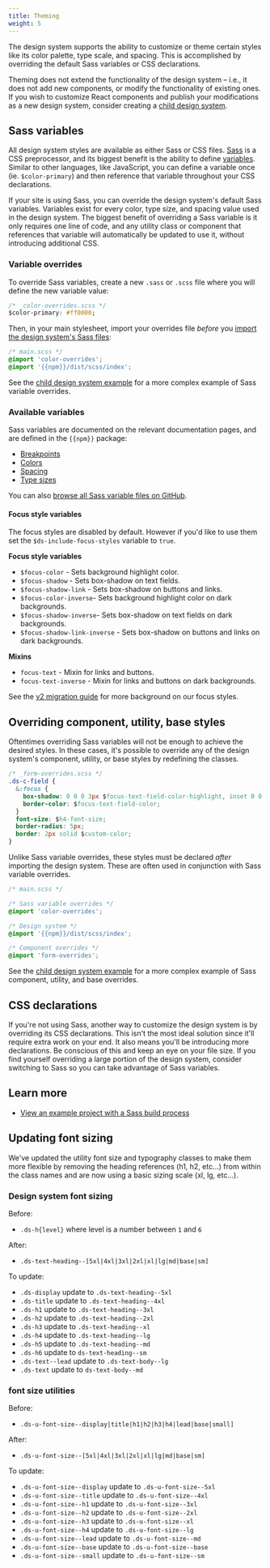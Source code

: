 ```yaml
---
title: Theming
weight: 5
---
```


The design system supports the ability to customize or theme certain styles like its color palette, type scale, and spacing. This is accomplished by overriding the default Sass variables or CSS declarations.

Theming does not extend the functionality of the design system – i.e., it does not add new components, or modify the functionality of existing ones. If you wish to customize React components and publish your modifications as a new design system, consider creating a [child design system]({{root}}/startup/child-design-systems).

## Sass variables

All design system styles are available as either Sass or CSS files. [Sass](https://sass-lang.com/) is a CSS preprocessor, and its biggest benefit is the ability to define [variables](https://sass-lang.com/documentation/file.SASS_REFERENCE.html#variables_). Similar to other languages, like JavaScript, you can define a variable once (ie. `$color-primary`) and then reference that variable throughout your CSS declarations.

If your site is using Sass, you can override the design system's default Sass variables. Variables exist for every color, type size, and spacing value used in the design system. The biggest benefit of overriding a Sass variable is it only requires one line of code, and any utility class or component that references that variable will automatically be updated to use it, without introducing additional CSS.

### Variable overrides

To override Sass variables, create a new `.sass` or `.scss` file where you will define the new variable value:

```css
/* _color-overrides.scss */
$color-primary: #ff0000;
```

Then, in your main stylesheet, import your overrides file _before_ you [import the design system's Sass files]({{root}}/startup/sass-and-css/#sass):

```css
/* main.scss */
@import 'color-overrides';
@import '{{npm}}/dist/scss/index';
```

See the [child design system example](https://github.com/CMSgov/design-system/tree/master/examples/child-design-system/src/styles/settings) for a more complex example of Sass variable overrides.

### Available variables

Sass variables are documented on the relevant documentation pages, and are defined in the `{{npm}}` package:

- [Breakpoints]({{root}}/guidelines/responsive/)
- [Colors]({{root}}/styles/color/)
- [Spacing]({{root}}/styles/spacing/)
- [Type sizes]({{root}}/styles/typography/)

You can also [browse all Sass variable files on GitHub](https://github.com/CMSgov/design-system/tree/master/packages/design-system/src/styles/settings/variables).

#### Focus style variables

The focus styles are disabled by default. However if you'd like to use them
set the `$ds-include-focus-styles` variable to `true`.

**Focus style variables**

- `$focus-color` - Sets background highlight color.
- `$focus-shadow` - Sets box-shadow on text fields.
- `$focus-shadow-link` - Sets box-shadow on buttons and links.
- `$focus-color-inverse`- Sets background highlight color on dark backgrounds.
- `$focus-shadow-inverse`- Sets box-shadow on text fields on dark backgrounds.
- `$focus-shadow-link-inverse` - Sets box-shadow on buttons and links on dark backgrounds.

**Mixins**

- `focus-text` - Mixin for links and buttons.
- `focus-text-inverse` - Mixin for links and buttons on dark backgrounds.

See the [v2 migration guide](https://design.cms.gov/startup/migrating-v2/#focus-styles) for more background on our focus styles.

## Overriding component, utility, base styles

Oftentimes overriding Sass variables will not be enough to achieve the desired styles. In these cases, it's possible to override any of the design system's component, utility, or base styles by redefining the classes.

```css
/* _form-overrides.scss */
.ds-c-field {
  &:focus {
    box-shadow: 0 0 0 3px $focus-text-field-color-highlight, inset 0 0 0 1px $focus-text-field-color;
    border-color: $focus-text-field-color;
  }
  font-size: $h4-font-size;
  border-radius: 5px;
  border: 2px solid $custom-color;
}
```

Unlike Sass variable overrides, these styles must be declared _after_ importing the design system. These are often used in conjunction with Sass variable overrides.

```css
/* main.scss */

/* Sass variable overrides */
@import 'color-overrides';

/* Design system */
@import '{{npm}}/dist/scss/index';

/* Component overrides */
@import 'form-overrides';
```

See the [child design system example](https://github.com/CMSgov/design-system/blob/master/examples/child-design-system/src/styles/index.scss) for a more complex example of Sass component, utility, and base overrides.

## CSS declarations

If you're not using Sass, another way to customize the design system is by overriding its CSS declarations. This isn't the most ideal solution since it'll require extra work on your end. It also means you'll be introducing more declarations. Be conscious of this and keep an eye on your file size. If you find yourself overriding a large portion of the design system, consider switching to Sass so you can take advantage of Sass variables.

## Learn more

- [View an example project with a Sass build process](https://github.com/CMSgov/design-system/tree/master/examples/react-app)

## Updating font sizing

We've updated the utility font size and typography classes to make them more flexible by removing the heading references (h1, h2, etc...) from within the class names and are now using a basic sizing scale (xl, lg, etc...).

### Design system font sizing

Before:

- `.ds-h{level}` where level is a number between `1` and `6`

After:

- `.ds-text-heading--[5xl|4xl|3xl|2xl|xl|lg|md|base|sm]`

To update:

- `.ds-display` update to `.ds-text-heading--5xl`
- `.ds-title` update to `.ds-text-heading--4xl`
- `.ds-h1` update to `.ds-text-heading--3xl`
- `.ds-h2` update to `.ds-text-heading--2xl`
- `.ds-h3` update to `.ds-text-heading--xl`
- `.ds-h4` update to `.ds-text-heading--lg`
- `.ds-h5` update to `.ds-text-heading--md`
- `.ds-h6` update to `ds-text-heading--sm`
- `.ds-text--lead` update to `.ds-text-body--lg`
- `.ds-text` update to `ds-text-body--md`

### font size utilities

Before:

- `.ds-u-font-size--display|title|h1|h2|h3|h4|lead|base|small]`

After:

- `.ds-u-font-size--[5xl|4xl|3xl|2xl|xl|lg|md|base|sm]`

To update:

- `.ds-u-font-size--display` update to `.ds-u-font-size--5xl`
- `.ds-u-font-size--title` update to `.ds-u-font-size--4xl`
- `.ds-u-font-size--h1` update to `.ds-u-font-size--3xl`
- `.ds-u-font-size--h2` update to `.ds-u-font-size--2xl`
- `.ds-u-font-size--h3` update to `.ds-u-font-size--xl`
- `.ds-u-font-size--h4` update to `.ds-u-font-size--lg`
- `.ds-u-font-size--lead` update to `.ds-u-font-size--md`
- `.ds-u-font-size--base` update to `.ds-u-font-size--base`
- `.ds-u-font-size--small` update to `.ds-u-font-size--sm`
